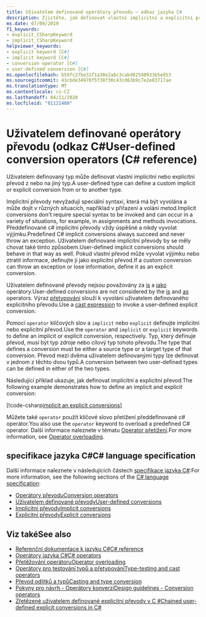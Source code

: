 ```yaml
---
title: Uživatelem definované operátory převodu – odkaz jazyka C#
description: Zjistěte, jak definovat vlastní implicitní a explicitní převody typů v c#.
ms.date: 07/09/2019
f1_keywords:
- explicit_CSharpKeyword
- implicit_CSharpKeyword
helpviewer_keywords:
- explicit keyword [C#]
- implicit keyword [C#]
- conversion operator [C#]
- user-defined conversion [C#]
ms.openlocfilehash: b59fc27be31f1a38e2a6c3cabd82598933b5ed53
ms.sourcegitcommit: 43cbde34970f5f38f30c43cd63b9c7e2e83717ae
ms.translationtype: MT
ms.contentlocale: cs-CZ
ms.lasthandoff: 04/11/2020
ms.locfileid: "81121408"
---
```

# <a name="user-defined-conversion-operators-c-reference"></a><span data-ttu-id="c8949-103">Uživatelem definované operátory převodu (odkaz C#</span><span class="sxs-lookup"><span data-stu-id="c8949-103">User-defined conversion operators (C# reference)</span></span>

<span data-ttu-id="c8949-104">Uživatelem definovaný typ může definovat vlastní implicitní nebo explicitní převod z nebo na jiný typ.</span><span class="sxs-lookup"><span data-stu-id="c8949-104">A user-defined type can define a custom implicit or explicit conversion from or to another type.</span></span>

<span data-ttu-id="c8949-105">Implicitní převody nevyžadují speciální syntaxi, která má být vyvolána a může dojít v různých situacích, například v přiřazení a volání metod.</span><span class="sxs-lookup"><span data-stu-id="c8949-105">Implicit conversions don't require special syntax to be invoked and can occur in a variety of situations, for example, in assignments and methods invocations.</span></span> <span data-ttu-id="c8949-106">Předdefinované c# implicitní převody vždy úspěšné a nikdy vyvolat výjimku.</span><span class="sxs-lookup"><span data-stu-id="c8949-106">Predefined C# implicit conversions always succeed and never throw an exception.</span></span> <span data-ttu-id="c8949-107">Uživatelem definované implicitní převody by se měly chovat také tímto způsobem.</span><span class="sxs-lookup"><span data-stu-id="c8949-107">User-defined implicit conversions should behave in that way as well.</span></span> <span data-ttu-id="c8949-108">Pokud vlastní převod může vyvolat výjimku nebo ztratit informace, definujte ji jako explicitní převod.</span><span class="sxs-lookup"><span data-stu-id="c8949-108">If a custom conversion can throw an exception or lose information, define it as an explicit conversion.</span></span>

<span data-ttu-id="c8949-109">Uživatelem definované převody nejsou považovány za [is](type-testing-and-cast.md#is-operator) a [jako](type-testing-and-cast.md#as-operator) operátory.</span><span class="sxs-lookup"><span data-stu-id="c8949-109">User-defined conversions are not considered by the [is](type-testing-and-cast.md#is-operator) and [as](type-testing-and-cast.md#as-operator) operators.</span></span> <span data-ttu-id="c8949-110">Výraz [přetypování](type-testing-and-cast.md#cast-expression) slouží k vyvolání uživatelem definovaného explicitního převodu.</span><span class="sxs-lookup"><span data-stu-id="c8949-110">Use a [cast expression](type-testing-and-cast.md#cast-expression) to invoke a user-defined explicit conversion.</span></span>

<span data-ttu-id="c8949-111">Pomocí `operator` klíčových slov a `implicit` nebo `explicit` definujte implicitní nebo explicitní převod.</span><span class="sxs-lookup"><span data-stu-id="c8949-111">Use the `operator` and `implicit` or `explicit` keywords to define an implicit or explicit conversion, respectively.</span></span> <span data-ttu-id="c8949-112">Typ, který definuje převod, musí být typ zdroje nebo cílový typ tohoto převodu.</span><span class="sxs-lookup"><span data-stu-id="c8949-112">The type that defines a conversion must be either a source type or a target type of that conversion.</span></span> <span data-ttu-id="c8949-113">Převod mezi dvěma uživatelem definovanými typy lze definovat v jednom z těchto dvou typů.</span><span class="sxs-lookup"><span data-stu-id="c8949-113">A conversion between two user-defined types can be defined in either of the two types.</span></span>

<span data-ttu-id="c8949-114">Následující příklad ukazuje, jak definovat implicitní a explicitní převod:</span><span class="sxs-lookup"><span data-stu-id="c8949-114">The following example demonstrates how to define an implicit and explicit conversion:</span></span>

[!code-csharp[implicit an explicit conversions](snippets/UserDefinedConversions.cs)]

<span data-ttu-id="c8949-115">Můžete také `operator` použít klíčové slovo přetížení předdefinované c# operátor.</span><span class="sxs-lookup"><span data-stu-id="c8949-115">You also use the `operator` keyword to overload a predefined C# operator.</span></span> <span data-ttu-id="c8949-116">Další informace naleznete v tématu [Operator přetížení](operator-overloading.md).</span><span class="sxs-lookup"><span data-stu-id="c8949-116">For more information, see [Operator overloading](operator-overloading.md).</span></span>

## <a name="c-language-specification"></a><span data-ttu-id="c8949-117">specifikace jazyka C#</span><span class="sxs-lookup"><span data-stu-id="c8949-117">C# language specification</span></span>

<span data-ttu-id="c8949-118">Další informace naleznete v následujících částech [specifikace jazyka C#](~/_csharplang/spec/introduction.md):</span><span class="sxs-lookup"><span data-stu-id="c8949-118">For more information, see the following sections of the [C# language specification](~/_csharplang/spec/introduction.md):</span></span>

- [<span data-ttu-id="c8949-119">Operátory převodu</span><span class="sxs-lookup"><span data-stu-id="c8949-119">Conversion operators</span></span>](~/_csharplang/spec/classes.md#conversion-operators)
- [<span data-ttu-id="c8949-120">Uživatelem definované převody</span><span class="sxs-lookup"><span data-stu-id="c8949-120">User-defined conversions</span></span>](~/_csharplang/spec/conversions.md#user-defined-conversions)
- [<span data-ttu-id="c8949-121">Implicitní převody</span><span class="sxs-lookup"><span data-stu-id="c8949-121">Implicit conversions</span></span>](~/_csharplang/spec/conversions.md#implicit-conversions)
- [<span data-ttu-id="c8949-122">Explicitní převody</span><span class="sxs-lookup"><span data-stu-id="c8949-122">Explicit conversions</span></span>](~/_csharplang/spec/conversions.md#explicit-conversions)

## <a name="see-also"></a><span data-ttu-id="c8949-123">Viz také</span><span class="sxs-lookup"><span data-stu-id="c8949-123">See also</span></span>

- [<span data-ttu-id="c8949-124">Referenční dokumentace k jazyku C#</span><span class="sxs-lookup"><span data-stu-id="c8949-124">C# reference</span></span>](../index.md)
- [<span data-ttu-id="c8949-125">Operátory jazyka C#</span><span class="sxs-lookup"><span data-stu-id="c8949-125">C# operators</span></span>](index.md)
- [<span data-ttu-id="c8949-126">Přetěžování operátoru</span><span class="sxs-lookup"><span data-stu-id="c8949-126">Operator overloading</span></span>](operator-overloading.md)
- [<span data-ttu-id="c8949-127">Operátory pro testování typů a přetypování</span><span class="sxs-lookup"><span data-stu-id="c8949-127">Type-testing and cast operators</span></span>](type-testing-and-cast.md)
- [<span data-ttu-id="c8949-128">Převod odlitků a typů</span><span class="sxs-lookup"><span data-stu-id="c8949-128">Casting and type conversion</span></span>](../../programming-guide/types/casting-and-type-conversions.md)
- [<span data-ttu-id="c8949-129">Pokyny pro návrh - Operátory konverzí</span><span class="sxs-lookup"><span data-stu-id="c8949-129">Design guidelines - Conversion operators</span></span>](../../../standard/design-guidelines/operator-overloads.md#conversion-operators)
- [<span data-ttu-id="c8949-130">Zřetězené uživatelem definované explicitní převody v C #</span><span class="sxs-lookup"><span data-stu-id="c8949-130">Chained user-defined explicit conversions in C#</span></span>](https://docs.microsoft.com/archive/blogs/ericlippert/chained-user-defined-explicit-conversions-in-c)
